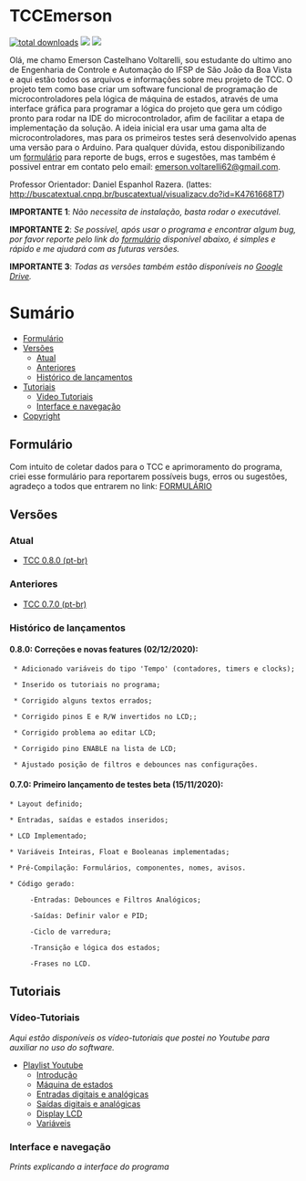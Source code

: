 # TCCEmerson

[![total downloads](https://img.shields.io/github/downloads/EmersonCV/TCCEmerson/total)](https://github.com/EmersonCV/TCCEmerson/releases) ![](https://img.shields.io/badge/Email-emerson.voltarelli62%40gmail.com-green) ![](https://img.shields.io/badge/Versão-0.8.0_Beta-yellow)

Olá, me chamo Emerson Castelhano Voltarelli, sou estudante do ultimo ano de Engenharia de Controle e Automação do IFSP de São João da Boa Vista e aqui estão todos os arquivos e informações sobre meu projeto de TCC. O projeto tem como base criar um software funcional de programação de microcontroladores pela lógica de máquina de estados, através de uma interface gráfica para programar a lógica do projeto que gera um código pronto para rodar na IDE do microcontrolador, afim de facilitar a etapa de implementação da solução. A ideia inicial era usar uma gama alta de microcontroladores, mas para os primeiros testes será desenvolvido apenas uma versão para o Arduino. Para qualquer dúvida, estou disponibilizando um [formulário](#formulário) para reporte de bugs, erros e sugestões, mas também é possivel entrar em contato pelo email: emerson.voltarelli62@gmail.com.

Professor Orientador: Daniel Espanhol Razera. (lattes: http://buscatextual.cnpq.br/buscatextual/visualizacv.do?id=K4761668T7)

**IMPORTANTE 1**: *Não necessita de instalação, basta rodar o executável.*

**IMPORTANTE 2**: *Se possível, após usar o programa e encontrar algum bug, por favor reporte pelo link do [formulário](#formulário) disponível abaixo, é simples e rápido e me ajudará com as futuras versões.*

**IMPORTANTE 3**: *Todas as versões também estão disponíveis no [Google Drive](https://drive.google.com/drive/folders/1UCouTdIfPdof5EfPR2Y5R4nd5PCfJvNz?usp=sharing).*

# Sumário

<!--toc-start-->
* [Formulário](#formulário)
* [Versões](#versões)
  * [Atual](#atual)
  * [Anteriores](#anteriores)
  * [Histórico de lançamentos](#histórico-de-lançamentos)
* [Tutoriais](#tutoriais)
  * [Video Tutoriais](#vídeo-tutoriais)
  * [Interface e navegação](#interface-e-navegação)
* [Copyright](https://github.com/EmersonCV/TCCEmerson/blob/master/LICENSE)
<!--toc-end-->

## Formulário

Com intuito de coletar dados para o TCC e aprimoramento do programa, criei esse formulário para reportarem possíveis bugs, erros ou sugestões, agradeço a todos que entrarem no link: [FORMULÁRIO](https://forms.gle/rHGeHskT5XBgKVj29)

## Versões

### Atual

* [TCC 0.8.0 (pt-br)](https://github.com/EmersonCV/TCCEmerson/releases/tag/v0.8.0-beta-(ptBR))

### Anteriores

* [TCC 0.7.0 (pt-br)](https://github.com/EmersonCV/TCCEmerson/releases/tag/v0.7.0-beta-(ptBR))

### Histórico de lançamentos

#### 0.8.0: Correções e novas features (02/12/2020):

     * Adicionado variáveis do tipo 'Tempo' (contadores, timers e clocks);
     
     * Inserido os tutoriais no programa;
     
     * Corrigido alguns textos errados;
     
     * Corrigido pinos E e R/W invertidos no LCD;;
     
     * Corrigido problema ao editar LCD;
     
     * Corrigido pino ENABLE na lista de LCD;
     
     * Ajustado posição de filtros e debounces nas configurações.

#### 0.7.0: Primeiro lançamento de testes beta (15/11/2020):

    * Layout definido;
  
    * Entradas, saídas e estados inseridos;
  
    * LCD Implementado;
  
    * Variáveis Inteiras, Float e Booleanas implementadas;
  
    * Pré-Compilação: Formulários, componentes, nomes, avisos.
  
    * Código gerado:
  
         -Entradas: Debounces e Filtros Analógicos;
       
         -Saídas: Definir valor e PID;
       
         -Ciclo de varredura;
       
         -Transição e lógica dos estados;
       
         -Frases no LCD.
         
         
## Tutoriais

### Vídeo-Tutoriais

*Aqui estão disponíveis os vídeo-tutoriais que postei no Youtube para auxiliar no uso do software.*

* [Playlist Youtube](https://www.youtube.com/playlist?list=PL3qKEtYRgLbeH7AN0ey96xThbChCQA10R)
    * [Introdução](https://youtu.be/DZ-aSdm23UY)
    * [Máquina de estados](https://www.youtube.com/watch?v=a5DeDrkABXk&t)
    * [Entradas digitais e analógicas](https://youtu.be/d337311d_B0)
    * [Saídas digitais e analógicas](https://www.youtube.com/watch?v=x7HS153erTk)
    * [Display LCD](https://www.youtube.com/watch?v=UwaOMptXVWg)
    * [Variáveis]()
  
### Interface e navegação

*Prints explicando a interface do programa*
